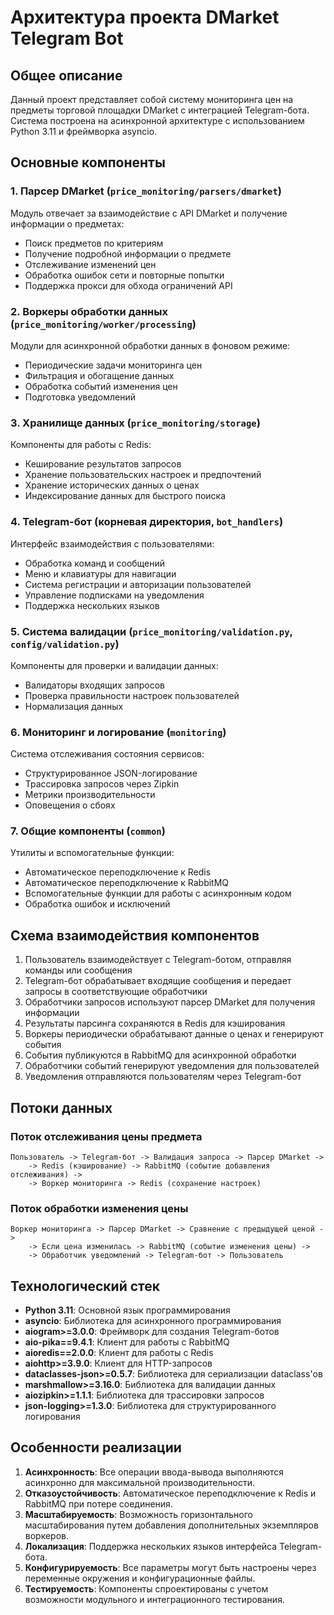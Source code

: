 # Архитектура проекта DMarket Telegram Bot

## Общее описание

Данный проект представляет собой систему мониторинга цен на предметы торговой площадки DMarket с интеграцией Telegram-бота. Система построена на асинхронной архитектуре с использованием Python 3.11 и фреймворка asyncio.

## Основные компоненты

### 1. Парсер DMarket (`price_monitoring/parsers/dmarket`)

Модуль отвечает за взаимодействие с API DMarket и получение информации о предметах:
- Поиск предметов по критериям
- Получение подробной информации о предмете
- Отслеживание изменений цен
- Обработка ошибок сети и повторные попытки
- Поддержка прокси для обхода ограничений API

### 2. Воркеры обработки данных (`price_monitoring/worker/processing`)

Модули для асинхронной обработки данных в фоновом режиме:
- Периодические задачи мониторинга цен
- Фильтрация и обогащение данных
- Обработка событий изменения цен
- Подготовка уведомлений

### 3. Хранилище данных (`price_monitoring/storage`)

Компоненты для работы с Redis:
- Кеширование результатов запросов
- Хранение пользовательских настроек и предпочтений
- Хранение исторических данных о ценах
- Индексирование данных для быстрого поиска

### 4. Telegram-бот (корневая директория, `bot_handlers`)

Интерфейс взаимодействия с пользователями:
- Обработка команд и сообщений
- Меню и клавиатуры для навигации
- Система регистрации и авторизации пользователей
- Управление подписками на уведомления
- Поддержка нескольких языков

### 5. Система валидации (`price_monitoring/validation.py`, `config/validation.py`)

Компоненты для проверки и валидации данных:
- Валидаторы входящих запросов
- Проверка правильности настроек пользователей
- Нормализация данных

### 6. Мониторинг и логирование (`monitoring`)

Система отслеживания состояния сервисов:
- Структурированное JSON-логирование
- Трассировка запросов через Zipkin
- Метрики производительности
- Оповещения о сбоях

### 7. Общие компоненты (`common`)

Утилиты и вспомогательные функции:
- Автоматическое переподключение к Redis
- Автоматическое переподключение к RabbitMQ
- Вспомогательные функции для работы с асинхронным кодом
- Обработка ошибок и исключений

## Схема взаимодействия компонентов

1. Пользователь взаимодействует с Telegram-ботом, отправляя команды или сообщения
2. Telegram-бот обрабатывает входящие сообщения и передает запросы в соответствующие обработчики
3. Обработчики запросов используют парсер DMarket для получения информации
4. Результаты парсинга сохраняются в Redis для кэширования
5. Воркеры периодически обрабатывают данные о ценах и генерируют события
6. События публикуются в RabbitMQ для асинхронной обработки
7. Обработчики событий генерируют уведомления для пользователей
8. Уведомления отправляются пользователям через Telegram-бот

## Потоки данных

### Поток отслеживания цены предмета

```
Пользователь -> Telegram-бот -> Валидация запроса -> Парсер DMarket -> 
    -> Redis (кэширование) -> RabbitMQ (событие добавления отслеживания) -> 
    -> Воркер мониторинга -> Redis (сохранение настроек)
```

### Поток обработки изменения цены

```
Воркер мониторинга -> Парсер DMarket -> Сравнение с предыдущей ценой -> 
    -> Если цена изменилась -> RabbitMQ (событие изменения цены) ->
    -> Обработчик уведомлений -> Telegram-бот -> Пользователь
```

## Технологический стек

- **Python 3.11**: Основной язык программирования
- **asyncio**: Библиотека для асинхронного программирования
- **aiogram>=3.0.0**: Фреймворк для создания Telegram-ботов
- **aio-pika==9.4.1**: Клиент для работы с RabbitMQ
- **aioredis==2.0.0**: Клиент для работы с Redis
- **aiohttp>=3.9.0**: Клиент для HTTP-запросов
- **dataclasses-json>=0.5.7**: Библиотека для сериализации dataclass'ов
- **marshmallow>=3.16.0**: Библиотека для валидации данных
- **aiozipkin>=1.1.1**: Библиотека для трассировки запросов
- **json-logging>=1.3.0**: Библиотека для структурированного логирования

## Особенности реализации

1. **Асинхронность**: Все операции ввода-вывода выполняются асинхронно для максимальной производительности.
2. **Отказоустойчивость**: Автоматическое переподключение к Redis и RabbitMQ при потере соединения.
3. **Масштабируемость**: Возможность горизонтального масштабирования путем добавления дополнительных экземпляров воркеров.
4. **Локализация**: Поддержка нескольких языков интерфейса Telegram-бота.
5. **Конфигурируемость**: Все параметры могут быть настроены через переменные окружения и конфигурационные файлы.
6. **Тестируемость**: Компоненты спроектированы с учетом возможности модульного и интеграционного тестирования.
